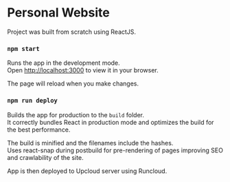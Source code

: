 # Personal Website

Project was built from scratch using ReactJS.

### `npm start`

Runs the app in the development mode.\
Open [http://localhost:3000](http://localhost:3000) to view it in your browser.

The page will reload when you make changes.

### `npm run deploy`

Builds the app for production to the `build` folder.\
It correctly bundles React in production mode and optimizes the build for the best performance.

The build is minified and the filenames include the hashes.\
Uses react-snap during postbuild for pre-rendering of pages improving SEO and crawlability of the site.

App is then deployed to Upcloud server using Runcloud.